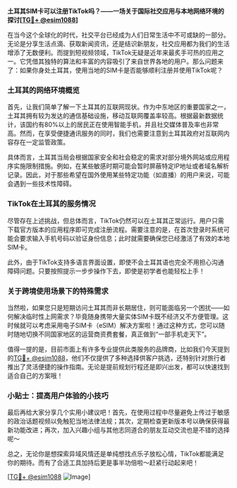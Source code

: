 **土耳其SIM卡可以注册TikTok吗？——一场关于国际社交应用与本地网络环境的探讨[[TG💪+ @esim1088](https://t.me/s/esim1088)]**

在当今这个全球化的时代，社交平台已经成为人们日常生活中不可或缺的一部分。无论是分享生活点滴、获取新闻资讯，还是结识新朋友，社交应用都为我们的生活增添了无数便利。而提到短视频领域，TikTok无疑是近年来最炙手可热的应用之一。它凭借其独特的算法和丰富的内容吸引了来自世界各地的用户。那么问题来了：如果你身处土耳其，使用当地的SIM卡是否能够顺利注册并使用TikTok呢？

### 土耳其的网络环境概览

首先，让我们简单了解一下土耳其的互联网现状。作为中东地区的重要国家之一，土耳其拥有较为发达的通信基础设施，移动互联网覆盖率较高。根据最新数据统计，该国约有80%以上的居民正在使用智能手机，并且社交媒体普及率也非常高。然而，在享受便捷通讯服务的同时，我们也需要注意到土耳其政府对互联网内容存在一定监管政策。

具体而言，土耳其当局会根据国家安全和社会稳定的需求对部分境外网站或应用程序实施限制措施。例如，在某些敏感时期可能会暂时屏蔽特定IP地址或者域名解析记录。因此，对于那些希望在国外使用某些特定功能（如直播）的用户来说，可能会遇到一些技术性障碍。

### TikTok在土耳其的服务情况

尽管存在上述挑战，但总体而言，TikTok仍然可以在土耳其正常运行。用户只需下载官方版本的应用程序即可完成注册流程。需要注意的是，在首次登录时系统可能会要求输入手机号码以验证身份信息；此时就需要确保您已经激活了有效的本地SIM卡。

此外，由于TikTok支持多语言界面设置，即使不会土耳其语也完全不用担心沟通障碍问题。只要按照提示一步步操作下去，即使是初学者也能轻松上手！

### 关于跨境使用场景下的特殊需求

当然啦，如果您只是短期访问土耳其而非长期居住，则可能面临另一个困扰——如何解决临时性上网需求？毕竟随身携带大量实体SIM卡既不经济又不方便管理。这时候就可以考虑采用电子SIM卡（eSIM）解决方案啦！通过这种方式，您可以随时随地切换不同国家地区的运营商资费套餐，真正做到“一部手机走天下”。

值得一提的是，目前市面上有许多专业提供此类服务的品牌商，比如我们今天提到的[TG💪+ @esim1088](https://t.me/s/esim1088)，他们不仅提供了多种选择供客户挑选，还特别针对旅行者推出了灵活便捷的操作指南。无论是提前规划行程还是即兴出发，都可以快速找到适合自己的方案哦！

### 小贴士：提高用户体验的小技巧

最后再给大家分享几个实用小建议吧！首先，在使用过程中尽量避免上传过于敏感的政治话题视频以免触犯当地法律法规；其次，定期检查更新版本号以确保获得最新功能改进；再次，加入兴趣小组与其他志同道合的朋友互动交流也是不错的选择呢～

总之，无论你是想探索异域风情还是单纯想找点乐子放松心情，TikTok都能满足你的期待。而有了合适工具加持后更是事半功倍啦～赶紧行动起来吧！

[[TG💪+ @esim1088](https://t.me/s/esim1088) ![Image](https://i.postimg.cc/4NQfJmqS/Snipaste-2025-05-13-00-14-12.png)]